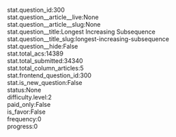 stat.question_id:300  
stat.question__article__live:None  
stat.question__article__slug:None  
stat.question__title:Longest Increasing Subsequence  
stat.question__title_slug:longest-increasing-subsequence  
stat.question__hide:False  
stat.total_acs:14389  
stat.total_submitted:34340  
stat.total_column_articles:5  
stat.frontend_question_id:300  
stat.is_new_question:False  
status:None  
difficulty.level:2  
paid_only:False  
is_favor:False  
frequency:0  
progress:0  
